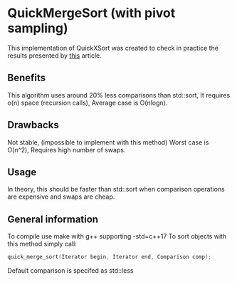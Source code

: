 # QuickMergeSort (with pivot sampling)
This implementation of QuickXSort was created to check in practice the results presented by [this](https://arxiv.org/pdf/1803.05948.pdf) article.

## Benefits
This algorithm uses around 20% less comparisons than std::sort,
It requires o(n) space (recursion calls),
Average case is O(nlogn).

## Drawbacks
Not stable, (impossible to implement with this method)
Worst case is O(n^2),
Requires high number of swaps.

## Usage
In theory, this should be faster than std::sort when comparison operations are expensive and swaps are cheap.

## General information
To compile use make with g++ supporting -std=c++17
To sort objects with this method simply call:
```cpp
quick_merge_sort(Iterator begin, Iterator end, Comparison comp);
```
Default comparison is specifed as std::less

